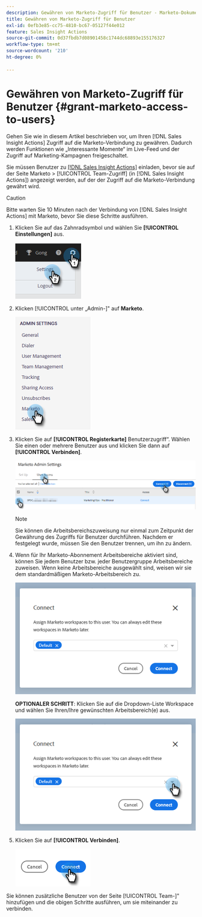 ```yaml
---
description: Gewähren von Marketo-Zugriff für Benutzer - Marketo-Dokumente - Produktdokumentation
title: Gewähren von Marketo-Zugriff für Benutzer
exl-id: 0efb3e85-cc75-4810-bc67-05127f44e012
feature: Sales Insight Actions
source-git-commit: 0d37fbdb7d08901458c1744dc68893e155176327
workflow-type: tm+mt
source-wordcount: '210'
ht-degree: 0%

---
```


# Gewähren von Marketo-Zugriff für Benutzer {#grant-marketo-access-to-users}

Gehen Sie wie in diesem Artikel beschrieben vor, um Ihren [!DNL Sales Insight Actions] Zugriff auf die Marketo-Verbindung zu gewähren. Dadurch werden Funktionen wie „Interessante Momente“ im Live-Feed und der Zugriff auf Marketing-Kampagnen freigeschaltet.

Sie müssen Benutzer zu [[!DNL Sales Insight Actions]](/help/marketo/product-docs/marketo-sales-insight/actions/admin/invite-users-and-admins.md#invite-users) einladen, bevor sie auf der Seite Marketo > [!UICONTROL Team-Zugriff] (in [!DNL Sales Insight Actions]) angezeigt werden, auf der der Zugriff auf die Marketo-Verbindung gewährt wird.

>[!CAUTION]
>
>Bitte warten Sie 10 Minuten nach der Verbindung von [!DNL Sales Insight Actions] mit Marketo, bevor Sie diese Schritte ausführen.

1. Klicken Sie auf das Zahnradsymbol und wählen Sie **[!UICONTROL Einstellungen]** aus.

   ![](assets/grant-marketo-access-to-users-1.png)

1. Klicken [!UICONTROL  unter „Admin-]&quot; auf **Marketo**.

   ![](assets/grant-marketo-access-to-users-2.png)

1. Klicken Sie auf **[!UICONTROL Registerkarte]** Benutzerzugriff“. Wählen Sie einen oder mehrere Benutzer aus und klicken Sie dann auf **[!UICONTROL Verbinden]**.

   ![](assets/grant-marketo-access-to-users-3.png)

   >[!NOTE]
   >
   >Sie können die Arbeitsbereichszuweisung nur einmal zum Zeitpunkt der Gewährung des Zugriffs für Benutzer durchführen. Nachdem er festgelegt wurde, müssen Sie den Benutzer trennen, um ihn zu ändern.

1. Wenn für Ihr Marketo-Abonnement Arbeitsbereiche aktiviert sind, können Sie jedem Benutzer bzw. jeder Benutzergruppe Arbeitsbereiche zuweisen. Wenn keine Arbeitsbereiche ausgewählt sind, weisen wir sie dem standardmäßigen Marketo-Arbeitsbereich zu.

   ![](assets/grant-marketo-access-to-users-4.png)

   **OPTIONALER SCHRITT**: Klicken Sie auf die Dropdown-Liste Workspace und wählen Sie Ihren/Ihre gewünschten Arbeitsbereich(e) aus.

   ![](assets/grant-marketo-access-to-users-5.png)

1. Klicken Sie auf **[!UICONTROL Verbinden]**.

   ![](assets/grant-marketo-access-to-users-6.png)

Sie können zusätzliche Benutzer von der Seite [!UICONTROL Team-]&quot; hinzufügen und die obigen Schritte ausführen, um sie miteinander zu verbinden.
